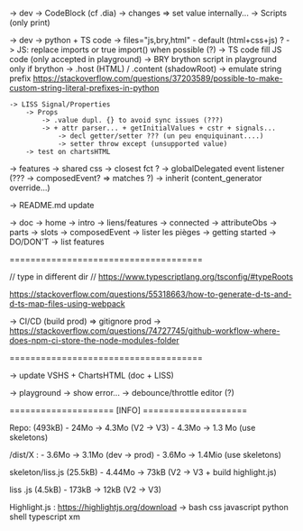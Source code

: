 -> dev
    -> CodeBlock (cf .dia)
        -> changes => set value internally...
    -> Scripts   (only print)

-> dev
    -> python + TS code
        -> files="js,bry,html" - default (html+css+js) ?
        -> JS: replace imports or true import() when possible (?)
        -> TS code fill JS code (only accepted in playground)
        -> BRY brython script in playground only if brython
            -> .host (HTML) / .content (shadowRoot)
            -> emulate string prefix
                https://stackoverflow.com/questions/37203589/possible-to-make-custom-string-literal-prefixes-in-python

    -> LISS Signal/Properties
        -> Props
            -> .value dupl. {} to avoid sync issues (???)
            -> + attr parser... + getInitialValues + cstr + signals...
                -> decl getter/setter ??? (un peu enquiquinant....)
                -> setter throw except (unsupported value)
        -> test on chartsHTML

-> features
    -> shared css
    -> closest fct ?
    -> globalDelegated event listener (??? -> composedEvent? => matches ?)
    -> inherit (content_generator override...)

-> README.md update

-> doc
    -> home
        -> intro
        -> liens/features
            -> connected
            -> attributeObs
            -> parts
            -> slots
            -> composedEvent
        -> lister les pièges
	-> getting started
        -> DO/DON'T
        -> list features

=====================================

// type in different dir
    // https://www.typescriptlang.org/tsconfig/#typeRoots

https://stackoverflow.com/questions/55318663/how-to-generate-d-ts-and-d-ts-map-files-using-webpack

-> CI/CD (build prod) => gitignore prod
    -> https://stackoverflow.com/questions/74727745/github-workflow-where-does-npm-ci-store-the-node-modules-folder

=====================================

-> update VSHS + ChartsHTML (doc + LISS)

-> playground
    -> show error...
    -> debounce/throttle editor (?)

==================== [INFO] ==================== 

Repo: (493kB)
    - 24Mo  -> 4.3Mo (V2 -> V3)
    - 4.3Mo -> 1.3 Mo (use skeletons)

/dist/X :
    - 3.6Mo -> 3.1Mo (dev -> prod)
    - 3.6Mo -> 1.4Mio (use skeletons)

skeleton/liss.js (25.5kB)
    - 4.44Mo -> 73kB (V2 -> V3 + build highlight.js)

liss .js (4.5kB)
    - 173kB -> 12kB (V2 -> V3)

Highlight.js : https://highlightjs.org/download
    -> bash css javascript python shell typescript xm